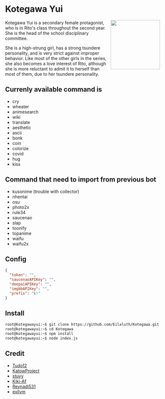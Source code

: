 # Kotegawa Yui

<img src="https://raw.githubusercontent.com/Eilaluth/Eilaluth/main/img/kotegawa-rs.gif" width="160" align="right" />

Kotegawa Yui is a secondary female protagonist, who is in Rito's class throughout the second year. She is the head of the school disciplinary committee.

She is a high-strung girl, has a strong tsundere personality, and is very strict against improper behavior. Like most of the other girls in the series, she also becomes a love interest of Rito, although she is more reluctant to admit it to herself than most of them, due to her tsundere personality. 

## Currenly available command is
- cry
- wheater
- animesearch
- wiki
- translate
- aesthetic
- ascii
- bonk
- coin
- colorize
- covid
- hug
- kiss

## Command that need to import from previous bot
- kusonime (trouble with collector)
- nhentai
- osu
- photo2x
- rule34
- saucenao
- slap
- toonify
- topanime
- waifu
- waifu2x

## Config
``` json
{
  "token": "",
  "saucenaoAPIKey": "",
  "deepaiAPIKey": "",
  "imgbbAPIKey": "",
  "prefix": "k!"
}

```

## Install
```bash
root@kotegawayui:~$ git clone https://github.com/Eilaluth/Kotegawa.git
root@kotegawayui:~$ cd Kotegawa
root@kotegawayui:~$ npm install
root@kotegawayui:~$ node index.js
```

## Credit
- [Tudo12](https://github.com/Tudo12/Discord.js-v12--Archive)
- [KatowProject](https://github.com/KatowProject/Kusonime-API)
- [stuyy](https://github.com/stuyy/discordjs-youtube-tutorials/tree/master/anti-spam)
- [Kiki-Af](https://github.com/kiki-af)
- [Reynadi531](https://github.com/Reynadi531/api-covid19-indonesia-v2)
- [exilvm](https://github.com/exilvm/sauceBot)
